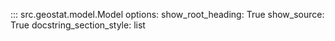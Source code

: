 ::: src.geostat.model.Model
    options:
        show_root_heading: True
        show_source: True
        docstring_section_style: list